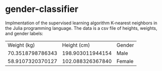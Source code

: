 # gender-classifier

Implmentation of the supervised learning algorithm K-nearest neighbors in the Julia programming language.  The data is a csv file of heights, weights, and gender labels:
<table>
  <tbody>
    <tr>
      <td>Weight (kg)</td> <td>Height (cm)</td> <td>Gender</td>
    </tr>
    <tr>
      <td>70.3518798786343</td> <td>198.903011944154</td> <td>Male</td>
    </tr>
    <tr>
      <td>58.9107320370127	</td> <td>102.088326367840</td> <td>Female</td>
    </tr>
  </tbody>
</table>
